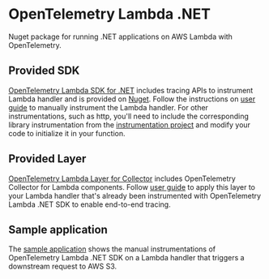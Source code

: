 # OpenTelemetry Lambda .NET

Nuget package for running .NET applications on AWS Lambda with OpenTelemetry.

## Provided SDK

[OpenTelemetry Lambda SDK for .NET](https://github.com/open-telemetry/opentelemetry-dotnet-contrib/tree/main/src/OpenTelemetry.Instrumentation.AWSLambda) includes tracing APIs to instrument Lambda handler and is provided on [Nuget](https://www.nuget.org/packages/OpenTelemetry.Instrumentation.AWSLambda/1.1.0-beta2). Follow the instructions on [user guide](https://aws-otel.github.io/docs/getting-started/lambda/lambda-dotnet#instrumentation) to manually instrument the Lambda handler.
For other instrumentations, such as http, you'll need to include the corresponding library instrumentation from the [instrumentation project](https://github.com/open-telemetry/opentelemetry-dotnet) and modify your code to initialize it in your function.

## Provided Layer

[OpenTelemetry Lambda Layer for Collector](https://aws-otel.github.io/docs/getting-started/lambda/lambda-dotnet#lambda-layer) includes OpenTelemetry Collector for Lambda components. Follow [user guide](https://aws-otel.github.io/docs/getting-started/lambda/lambda-dotnet#enable-tracing) to apply this layer to your Lambda handler that's already been instrumented with OpenTelemetry Lambda .NET SDK to enable end-to-end tracing.

## Sample application

The [sample application](https://github.com/open-telemetry/opentelemetry-lambda/blob/main/dotnet/sample-apps/aws-sdk/wrapper/SampleApps/AwsSdkSample/Function.cs) shows the manual instrumentations of OpenTelemetry Lambda .NET SDK on a Lambda handler that triggers a downstream request to AWS S3.
